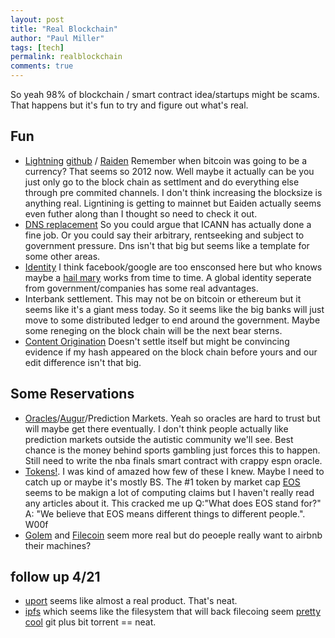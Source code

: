 ```yaml
--- 
layout: post
title: "Real Blockchain"
author: "Paul Miller"
tags: [tech]
permalink: realblockchain
comments: true
---
```


So yeah 98% of blockchain / smart contract idea/startups might be scams. That happens but it's fun to try and figure out what's real. 

## Fun
- [Lightning](https://lightning.network/) [github](https://github.com/lightningnetwork/lnd) / [Raiden](https://raiden.network/)
  Remember when bitcoin was going to be a currency? That seems so 2012 now. 
  Well maybe it actually can be you just only go to the block chain as settlment and do everything else through pre commited channels. I don't think increasing the blocksize is anything real. 
  Ligntining is getting to mainnet but Eaiden actually seems even futher along than I thought so need to check it out.
- [DNS replacement](https://ens.domains/) 
  So you could argue that ICANN has actually done a fine job. Or you could say their arbitrary, rentseeking and subject to government pressure.
  Dns isn't that big but seems like a template for some other areas. 
- [Identity](https://medium.com/uport/different-approaches-to-ethereum-identity-standards-a09488347c87)
  I think facebook/google are too ensconsed here but who knows maybe a [hail mary](https://cloudblogs.microsoft.com/enterprisemobility/2018/02/12/decentralized-digital-identities-and-blockchain-the-future-as-we-see-it/) works from time to time.
  A global identity seperate from government/companies has some real advantages. 
- Interbank settlement. This may not be on bitcoin or ethereum but it seems like it's a giant mess today.
  So it seems like the big banks will just move to some distributed ledger to end around the government. 
  Maybe some reneging on the block chain will be the next bear sterns. 
- [Content Origination](https://yoyow.org/index_en.html)
  Doesn't settle itself but might be convincing evidence if my hash appeared on the block chain before yours and our edit difference isn't that big.
  

## Some Reservations
- [Oracles](http://www.oraclize.it/)/[Augur](https://en.wikipedia.org/wiki/Augur_(software))/Prediction Markets.
  Yeah so oracles are hard to trust but will maybe get there eventually. 
  I don't think people actually like prediction markets outside the autistic community we'll see. 
  Best chance is the money behind sports gambling just forces this to happen. Still need to write the nba finals smart contract with crappy espn oracle.
- [Tokens!](https://coinmarketcap.com/tokens/). 
  I was kind of amazed how few of these I knew. Maybe I need to catch up or maybe it's mostly BS. 
  The #1 token by market cap [EOS](https://eos.io/faq) seems to be makign a lot of computing claims but I haven't really read any articles about it.
  This cracked me up Q:"What does EOS stand for?" A: "We believe that EOS means different things to different people.". W00f
- [Golem](https://golem.network/) and [Filecoin](https://filecoin.io/) seem more real but do peoeple really want to airbnb their machines? 

## follow up  4/21
- [uport](http://developer.uport.me/) seems like almost a real product. That's neat.
- [ipfs](https://ipfs.io/) which seems like the filesystem that will back filecoing seem [pretty cool](https://github.com/ipfs/awesome-ipfs) git plus bit torrent == neat. 

